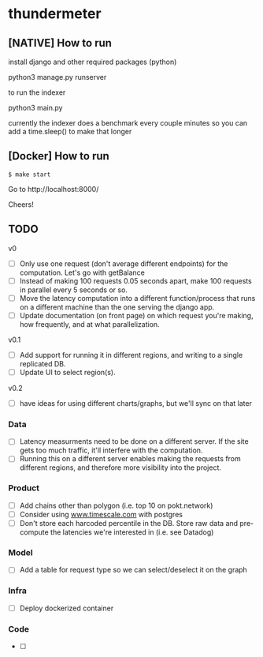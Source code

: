 # thundermeter

## [NATIVE] How to run

install django and other required packages (python)

python3 manage.py runserver

to run the indexer

python3 main.py

currently the indexer does a benchmark every couple minutes so you can add a time.sleep() to make that longer

## [Docker] How to run

`$ make start`

Go to http://localhost:8000/

Cheers!

## TODO

v0

- [ ] Only use one request (don't average different endpoints) for the computation. Let's go with getBalance
- [ ] Instead of making 100 requests 0.05 seconds apart, make 100 requests in parallel every 5 seconds or so.
- [ ] Move the latency computation into a different function/process that runs on a different machine than the one serving the django app.
- [ ] Update documentation (on front page) on which request you're making, how frequently, and at what parallelization.

v0.1

- [ ] Add support for running it in different regions, and writing to a single replicated DB.
- [ ] Update UI to select region(s).

v0.2

- [ ] have ideas for using different charts/graphs, but we'll sync on that later

### Data

- [ ] Latency measurments need to be done on a different server. If the site gets too much traffic, it'll interfere with the computation.
- [ ] Running this on a different server enables making the requests from different regions, and therefore more visibility into the project.

### Product

- [ ] Add chains other than polygon (i.e. top 10 on pokt.network)
- [ ] Consider using www.timescale.com with postgres
- [ ] Don't store each harcoded percentile in the DB. Store raw data and pre-compute the latencies we're interested in (i.e. see Datadog)

### Model

- [ ] Add a table for request type so we can select/deselect it on the graph

### Infra

- [ ] Deploy dockerized container

### Code

- [ ]
